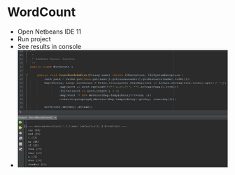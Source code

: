 # WordCount
- Open Netbeans IDE 11
- Run project
- See results in console
- ![Netbeans 11](https://github.com/dsanchestorrico/WordCount/blob/master/WordsCount/src/main/resources/wordcount.png)
